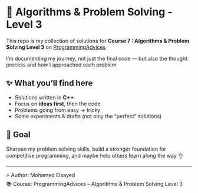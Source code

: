 # 🚀 Algorithms & Problem Solving - Level 3  

This repo is my collection of solutions for **Course 7 : Algorithms & Problem Solving Level 3** on [ProgrammingAdvices](https://www.programmingadvices.com/)  

I’m documenting my journey, not just the final code — but also the thought process and how I approached each problem  

## ✨ What you’ll find here
- Solutions written in **C++**  
- Focus on **ideas first**, then the code  
- Problems going from easy → tricky  
- Some experiments & drafts (not only the “perfect” solutions)  

## 🎯 Goal
Sharpen my problem solving skills, build a stronger foundation for competitive programming, and maybe help others learn along the way 👌  

---

⚡ Author: Mohamed Elsayed  
📚 Course: ProgrammingAdvices – Algorithms & Problem Solving Level 3  
